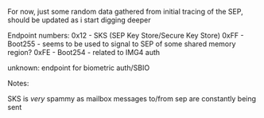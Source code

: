 For now, just some random data gathered from initial tracing of the SEP, should be updated as i start digging deeper

Endpoint numbers:
0x12 - SKS (SEP Key Store/Secure Key Store)
0xFF - Boot255 - seems to be used to signal to SEP of some shared memory region?
0xFE - Boot254 - related to IMG4 auth

unknown:
endpoint for biometric auth/SBIO

Notes:

SKS is *very* spammy as mailbox messages to/from sep are constantly being sent